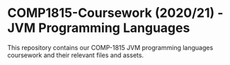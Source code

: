# COMP1815-Coursework (2020/21) - JVM Programming Languages
This repository contains our COMP-1815 JVM programming languages coursework and their relevant files and assets.
